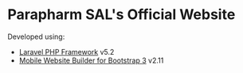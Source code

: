 # Parapharm SAL's Official Website

Developed using: 
 - [Laravel PHP Framework](http://laravel.com/) v5.2
 - [Mobile Website Builder for Bootstrap 3](http://mobirise.com/) v2.11

